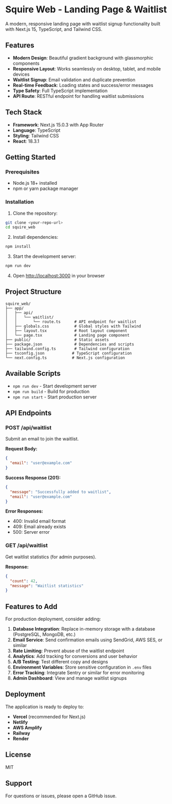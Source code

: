 # Squire Web - Landing Page & Waitlist

A modern, responsive landing page with waitlist signup functionality built with Next.js 15, TypeScript, and Tailwind CSS.

## Features

- **Modern Design**: Beautiful gradient background with glassmorphic components
- **Responsive Layout**: Works seamlessly on desktop, tablet, and mobile devices
- **Waitlist Signup**: Email validation and duplicate prevention
- **Real-time Feedback**: Loading states and success/error messages
- **Type Safety**: Full TypeScript implementation
- **API Route**: RESTful endpoint for handling waitlist submissions

## Tech Stack

- **Framework**: Next.js 15.0.3 with App Router
- **Language**: TypeScript
- **Styling**: Tailwind CSS
- **React**: 18.3.1

## Getting Started

### Prerequisites

- Node.js 18+ installed
- npm or yarn package manager

### Installation

1. Clone the repository:
```bash
git clone <your-repo-url>
cd squire_web
```

2. Install dependencies:
```bash
npm install
```

3. Start the development server:
```bash
npm run dev
```

4. Open [http://localhost:3000](http://localhost:3000) in your browser

## Project Structure

```
squire_web/
├── app/
│   ├── api/
│   │   └── waitlist/
│   │       └── route.ts      # API endpoint for waitlist
│   ├── globals.css           # Global styles with Tailwind
│   ├── layout.tsx            # Root layout component
│   └── page.tsx              # Landing page component
├── public/                   # Static assets
├── package.json              # Dependencies and scripts
├── tailwind.config.ts        # Tailwind configuration
├── tsconfig.json            # TypeScript configuration
└── next.config.ts           # Next.js configuration
```

## Available Scripts

- `npm run dev` - Start development server
- `npm run build` - Build for production
- `npm run start` - Start production server

## API Endpoints

### POST /api/waitlist
Submit an email to join the waitlist.

**Request Body:**
```json
{
  "email": "user@example.com"
}
```

**Success Response (201):**
```json
{
  "message": "Successfully added to waitlist",
  "email": "user@example.com"
}
```

**Error Responses:**
- 400: Invalid email format
- 409: Email already exists
- 500: Server error

### GET /api/waitlist
Get waitlist statistics (for admin purposes).

**Response:**
```json
{
  "count": 42,
  "message": "Waitlist statistics"
}
```

## Features to Add

For production deployment, consider adding:

1. **Database Integration**: Replace in-memory storage with a database (PostgreSQL, MongoDB, etc.)
2. **Email Service**: Send confirmation emails using SendGrid, AWS SES, or similar
3. **Rate Limiting**: Prevent abuse of the waitlist endpoint
4. **Analytics**: Add tracking for conversions and user behavior
5. **A/B Testing**: Test different copy and designs
6. **Environment Variables**: Store sensitive configuration in `.env` files
7. **Error Tracking**: Integrate Sentry or similar for error monitoring
8. **Admin Dashboard**: View and manage waitlist signups

## Deployment

The application is ready to deploy to:
- **Vercel** (recommended for Next.js)
- **Netlify**
- **AWS Amplify**
- **Railway**
- **Render**

## License

MIT

## Support

For questions or issues, please open a GitHub issue.